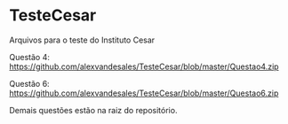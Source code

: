 # TesteCesar
Arquivos para o teste do Instituto Cesar

Questão 4:
https://github.com/alexvandesales/TesteCesar/blob/master/Questao4.zip

Questão 6:
https://github.com/alexvandesales/TesteCesar/blob/master/Questao6.zip

Demais questões estão na raiz do repositório.
